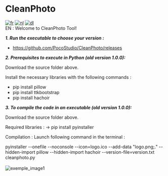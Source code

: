 # CleanPhoto
[![fr](https://img.shields.io/badge/Permuter_vers_:-fr-blue.svg)](https://github.com/PocoStudio/CleanPhoto/blob/main/Exemples/README-CMP-FR.md) [![nl](https://img.shields.io/badge/Veranderen_naar_:-nl-orange.svg)](https://github.com/PocoStudio/CleanPhoto/blob/main/Exemples/README-CMP-NL.md) [![dl](https://img.shields.io/badge/CleanPhoto-Download-darkgreen.svg)](https://github.com/PocoStudio/CleanPhoto/releases)<br/>
EN :
Welcome to CleanPhoto Tool!

***1. Run the executable to choose your version :***

- https://github.com/PocoStudio/CleanPhoto/releases


***2. Prerequisites to execute in Python (old version 1.0.0):***

Download the source folder above.

Install the necessary libraries with the following commands :
- pip install pillow
- pip install ttkbootstrap
- pip install hachoir

***3. To compile the code in an executable (old version 1.0.0):***

Download the source folder above.

Required libraries : 
-> pip install pyinstaller

Compilation : Launch following command in the terminal :

pyinstaller --onefile --noconsole --icon=logo.ico --add-data "logo.png;." --hidden-import pillow --hidden-import hachoir --version-file=version.txt cleanphoto.py
<br />
<br />
![exemple_image1](https://github.com/user-attachments/assets/ef832a2c-ccfb-4021-b3de-27c5112cc546)

